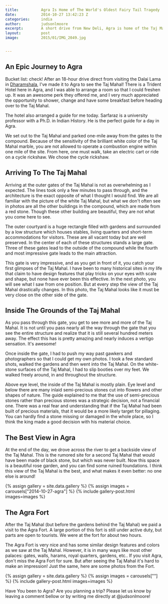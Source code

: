 ```yaml
---
title:			Agra Is Home of The World's Oldest Fairy Tail Tragedy
date:			2014-10-27 13:42:23 Z
categories:		india
author:			judsonlmoore
excerpt:		A short drive from New Deli, Agra is home of the Taj Mahal, the tomb which has stood as the world's greatest testament of love and loss.
layout:			post
image:			2015/01/IMG_2049.jpg


---
```


## An Epic Journey to Agra

Bucket list: check! After an 18-hour drive direct from visiting the Dalai Lama in [Dharamshala](https://www.judsonlmoore.com/dharamshala/), I've made it to Agra to see the Taj Mahal! There is a Trident Hotel here in Agra, and I was able to arrange a room so that I could freshen up. It was an awesome perk they offered me, and I very much appreciated the opportunity to shower, change and have some breakfast before heading over to the Taj Mahal.

The hotel also arranged a guide for me today. Sarfaraz is a university professor with a Ph.D. in Indian History. He is the perfect guide for a day in Agra.

We set out to the Taj Mahal and parked one-mile away from the gates to the compound. Because of the sensitivity of the brilliant white color of the Taj Mahal marble, you are not allowed to operate a combustion engine within one mile of the site. From here, one must walk, take an electric cart or ride on a cycle rickshaw. We chose the cycle rickshaw.

## Arriving To The Taj Mahal

Arriving at the outer gates of the Taj Mahal is not as overwhelming as I expected. The lines took only a few minutes to pass through, and the architecture is the exact opposite of what I thought I would find. We are all familiar with the picture of the white Taj Mahal, but what we don't often see in photos are all the other buildings in the compound, which are made from a red stone. Though these other building are beautiful, they are not what you come here to see.

The outer courtyard is a huge rectangle filled with gardens and surrounded by a low structure which houses stables, living quarters and short-term accommodations for visitors. These are all vacant today but are well preserved. In the center of each of these structures stands a large gate. Three of these gates lead to the outside of the compound while the fourth and most impressive gate leads to the main attraction.

This gate is very impressive, and as you get in front of it, you catch your first glimpses of the Taj Mahal. I have been to many historical sites in my life that claim to have design features that play tricks on your eyes with scale and shape, but none have ever been this effective. In the next photo, you will see what I saw from one position. But at every step the view of the Taj Mahal drastically changes. In this photo, the Taj Mahal looks like it must be very close on the other side of the gate.

## Inside The Grounds of the Taj Mahal

As you pass through this gate, you get to see more and more of the Taj Mahal. It is not until you pass nearly all the way through the gate that you see the entire structure and realize that it is still several hundred meters away. The effect this has is pretty amazing and nearly induces a vertigo sensation. It's awesome!

Once inside the gate, I had to push my way past gawkers and photographers so that I could get my own photos. I took a few standard shots, walked the gardens and then went into the Taj Mahal. On the white-stone surfaces of the Taj Mahal, I had to slip booties over my feet. We walked freely around, in and throughout the structure.

Above eye level, the inside of the Taj Mahal is mostly plain. Eye level and below there are many inlaid semi-precious stones cut into flowers and other shapes of nature. The guide explained to me that the use of semi-precious stones rather than precious stones was a strategic decision, not a financial one. There was a real fear and understanding that if the Taj Mahal had been built of precious materials, that it would be a more likely target for pillaging. You can hardly find a stone missing or damaged in the whole place, so I think the king made a good decision with his material choice.

## The Best View in Agra

At the end of the day, we drove across the river to get a backside view of the Taj Mahal. This is the rumored site for a second Taj Mahal that would have been made of black stone, but which was never built. Now this space is a beautiful rose garden, and you can find some ruined foundations. I think this view of the Taj Mahal is the best, and what makes it even better: no one else is around!

{% assign gallery = site.data.gallery %}
{% assign images = carousels["2014-10-27-agra"] %}
{% include gallery-post.html images=images %}

## The Agra Fort

After the Taj Mahal (but before the gardens behind the Taj Mahal) we paid a visit to the Agra Fort. A large portion of this fort is still under active duty, but parts are open to tourists. We were at the fort for about two hours.

The Agra Fort is very nice and has some similar design features and colors as we saw at the Taj Mahal. However, it is in many ways like most other palaces: gates, walls, harams, royal quarters, gardens, etc.. If you visit Agra, don't miss the Agra Fort for sure. But after seeing the Taj Mahal it's hard to make an impression! Just the same, here are some photos from the Fort.

{% assign gallery = site.data.gallery %}
{% assign images = carousels[""] %}
{% include gallery-post.html images=images %}

Have You been to Agra? Are you planning a trip? Please let us know by leaving a comment bellow or by writing me directly at @judsonlmoore!
